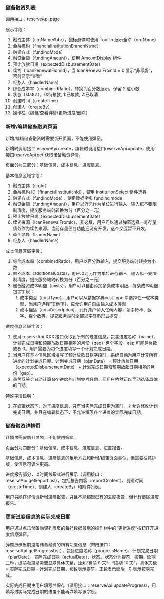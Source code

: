 ### 储备融资列表

调用接口：reserveApi.page

展示字段：

1. 融资主体（orgNameAbbr），鼠标悬停时使用 Tooltip 展示全称（orgName）
2. 金融机构（financialInstitutionBranchName）
3. 融资方式（fundingMode）
4. 融资金额（fundingAmount），使用 AmountDisplay 组件
5. 预计放款日期（expectedDisbursementDate）
6. 续贷（loanRenewalFromId），当 loanRenewalFromId = 0 显示“非续贷”，否则显示“查看”
7. 经办人（handlerName）
8. 综合成本率（combinedRatio），转换为百分数展示，保留 2 位小数
9. 状态（status），0:待放款, 1:已放款, 2:已取消
10. 创建时间（createTime）
11. 创建人（createBy）
12. 操作栏（编辑/查看详情/更新进度/删除）

### 新增/编辑储备融资页面

新增/编辑储备融资时需要新开页面，不能使用弹窗。

新增时调用接口reserveApi.create，编辑时调用接口reserveApi.update，使用接口reserveApi.get 获取储备融资详情。

页面分为三部分：基础信息、成本信息、进度信息。

基本信息区域字段：

1. 融资主体（orgId）
2. 金融机构 ID（financialInstitutionId），使用 InstitutionSelect 组件选择
3. 融资方式（fundingMode），使用数据字典 funding.mode
4. 融资金额（fundingAmount），用户以万元作为单位进行输入，输入框不要限制精度，提交服务端时转换为分（百分之一元）
5. 预计放款日期（expectedDisbursementDate）
6. 续贷来源（loanRenewalFromId），非必填，用户可以通过弹窗选择一笔存量债务作为续贷来源。当前存量债务功能还没有开发，这个交互暂不开发。
7. 牵头领导（leaderName）
8. 经办人（handlerName）

成本信息区域字段：

1. 综合成本率（combinedRatio），用户以百分数输入，提交服务端时转换为小数
2. 额外成本（additionalCosts），用户以万元作为单位进行输入，输入框不要限制精度，提交服务端时转换为分（百分之一元）
3. 储备融资成本明细（costs），用户可以自由添加多条成本明细，每条成本明细包含字段：
   1. 成本类型（costType），用户可以从数据字典cost.type 中选择任一成本类型，当用户选择“其他”时，应允许用户自由输入成本类型
   2. 成本描述（costDescription），允许用户输入任何内容，如字符串、数字、百分数等，提交服务端时全部以字符串形式提交

进度信息区域字段：

1. 使用 reserveApi.XXX 接口获取到所有的进度信息，包含进度名称（name）、计划完成日期和预期放款日期相差的月份（gap）两个字段，gap 可能是负数或者 0。用户需要为每个进度填写一个计划完成日期。
2. 当用户在基本信息区域填写了预计放款日期字段时，系统自动为用户计算所有进度的计划完成日期。计划完成日期（planDate） = 预计放款日期（expectedDisbursementDate） + 计划完成日期和预期放款日期相差的月份（gap）。
3. 虽然系统会自动计算各个进度的计划完成日期，但用户依然可以手动选择具体的日期。

特殊字段说明：

1. 在编辑状态下，对于进度信息，只有当实际完成日期为空时，才允许修改计划完成日期。并且在编辑状态下，不允许填写各个进度的实际完成日期。

### 储备融资详情页

详情页需要新开页面，不能使用弹窗。

页面分为四部分：基础信息、成本信息、进度信息、进度报告。

基础信息、成本信息、进度信息的展示方式和新增/编辑页面类似，但需要注意排版，使信息可读性更高。

进度报告部分，以时间线形式进行展示（调用接口：reserveApi.getReportList），包括报告内容（reportContent）、创建时间（createTime）、创建人（createBy）和附件列表。

用户只能在详情页新增进度报告，并且不能编辑已有的进度报告，但允许删除进度报告。

### 更新进度信息的实际完成日期

用户通过点击储备融资列表页的每行数据最后的操作栏中的“更新进度”按钮打开进度信息弹窗。

弹窗展示当前这笔储备融资的所有进度信息（调用接口：reserveApi.getProgressList），包括进度名称（progressName）、计划完成日期（planDate）、实际完成日期（actualDate）、状态。状态分为提前、按期、延期三种，提前和延期需要显示具体天数，比如“提前 5 天”、“延期 10 天”，具体天数 = 实际完成日期 - 计划完成日期，负数表示提前，正数表示延后，0 表示按期完成。

实际完成日期由用户填写并保存（调用接口：reserveApi.updateProgress），已填写过实际完成日期的进度不能再次填写该字段。

